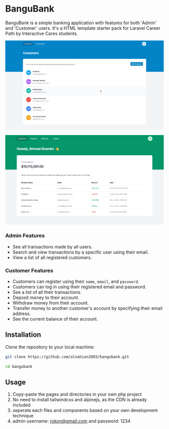 # BanguBank

BanguBank is a simple banking application with features for both 'Admin' and 'Customer' users. It's a HTML template starter pack for Laravel Career Path by Interactive Cares students.

![Admin View](screenshots/admin_preview.png)

![Customer View](screenshots/customers_preview.png)

### Admin Features

- See all transactions made by all users.
- Search and view transactions by a specific user using their email.
- View a list of all registered customers.

### Customer Features

- Customers can register using their `name`, `email`, and `password`.
- Customers can log in using their registered email and password.
- See a list of all their transactions.
- Deposit money to their account.
- Withdraw money from their account.
- Transfer money to another customer's account by specifying their email address.
- See the current balance of their account.

## Installation

Clone the repository to your local machine:

```bash
git clone https://github.com/alnahian2003/bangubank.git
```

```bash
cd bangubank
```

## Usage

1. Copy-paste the pages and directories in your own php project
2. No need to install tailwindcss and alpinejs, as the CDN is already included
3. seperate each files and components based on your own development technique
4. admin username: rokon@gmail.com and password: 1234 

